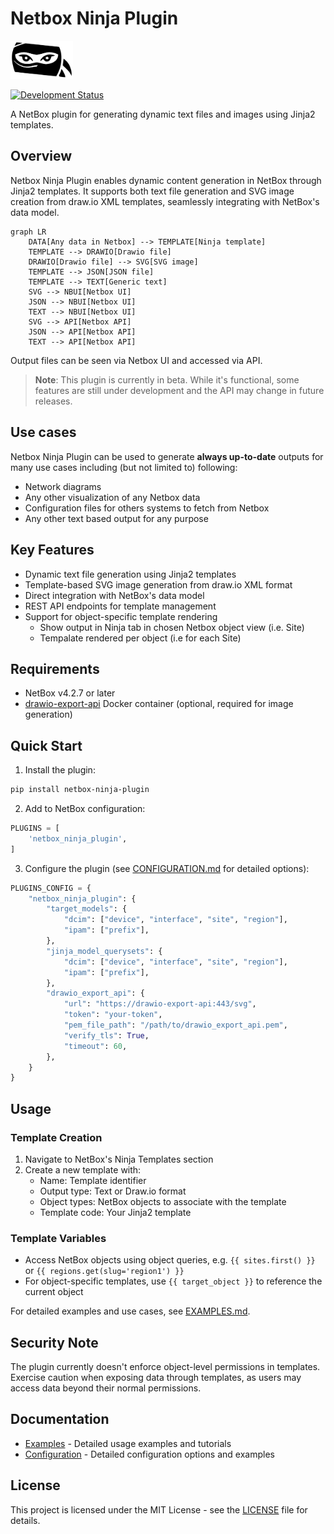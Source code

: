 # Netbox Ninja Plugin

<img src="images/ninja-logo.svg" width="100">

[![Development Status](https://img.shields.io/badge/status-beta-yellow.svg)](https://github.com/rautanen-io/netbox-ninja-plugin)

A NetBox plugin for generating dynamic text files and images using Jinja2 templates.

## Overview

Netbox Ninja Plugin enables dynamic content generation in NetBox through Jinja2 templates. It supports both text file generation and SVG image creation from draw.io XML templates, seamlessly integrating with NetBox's data model.

```mermaid
graph LR
    DATA[Any data in Netbox] --> TEMPLATE[Ninja template]
    TEMPLATE --> DRAWIO[Drawio file]
    DRAWIO[Drawio file] --> SVG[SVG image]
    TEMPLATE --> JSON[JSON file]
    TEMPLATE --> TEXT[Generic text]
    SVG --> NBUI[Netbox UI]
    JSON --> NBUI[Netbox UI]
    TEXT --> NBUI[Netbox UI]
    SVG --> API[Netbox API]
    JSON --> API[Netbox API]
    TEXT --> API[Netbox API]
```
Output files can be seen via Netbox UI and accessed via API.

> **Note**: This plugin is currently in beta. While it's functional, some features are still under development and the API may change in future releases.

## Use cases
Netbox Ninja Plugin can be used to generate **always up-to-date** outputs for many use cases including (but not limited to) following:
- Network diagrams
- Any other visualization of any Netbox data
- Configuration files for others systems to fetch from Netbox 
- Any other text based output for any purpose

## Key Features

- Dynamic text file generation using Jinja2 templates
- Template-based SVG image generation from draw.io XML format
- Direct integration with NetBox's data model
- REST API endpoints for template management
- Support for object-specific template rendering
  - Show output in Ninja tab in chosen Netbox object view (i.e. Site)
  - Tempalate rendered per object (i.e for each Site)

## Requirements

- NetBox v4.2.7 or later
- [drawio-export-api](https://github.com/rautanen-io/drawio-export-api) Docker container (optional, required for image generation)

## Quick Start

1. Install the plugin:
```bash
pip install netbox-ninja-plugin
```

2. Add to NetBox configuration:
```python
PLUGINS = [
    'netbox_ninja_plugin',
]
```

3. Configure the plugin (see [CONFIGURATION.md](CONFIGURATION.md) for detailed options):
```python
PLUGINS_CONFIG = {
    "netbox_ninja_plugin": {
        "target_models": {
            "dcim": ["device", "interface", "site", "region"],
            "ipam": ["prefix"],
        },
        "jinja_model_querysets": {
            "dcim": ["device", "interface", "site", "region"],
            "ipam": ["prefix"],
        },
        "drawio_export_api": {
            "url": "https://drawio-export-api:443/svg",
            "token": "your-token",
            "pem_file_path": "/path/to/drawio_export_api.pem",
            "verify_tls": True,
            "timeout": 60,
        },
    }
}
```

## Usage

### Template Creation

1. Navigate to NetBox's Ninja Templates section
2. Create a new template with:
   - Name: Template identifier
   - Output type: Text or Draw.io format
   - Object types: NetBox objects to associate with the template
   - Template code: Your Jinja2 template

### Template Variables

- Access NetBox objects using object queries, e.g. `{{ sites.first() }}` or `{{ regions.get(slug='region1') }}`
- For object-specific templates, use `{{ target_object }}` to reference the current object

For detailed examples and use cases, see [EXAMPLES.md](EXAMPLES.md).

## Security Note

The plugin currently doesn't enforce object-level permissions in templates. Exercise caution when exposing data through templates, as users may access data beyond their normal permissions.

## Documentation

- [Examples](EXAMPLES.md) - Detailed usage examples and tutorials
- [Configuration](CONFIGURATION.md) - Detailed configuration options and examples

## License

This project is licensed under the MIT License - see the [LICENSE](LICENSE) file for details.
